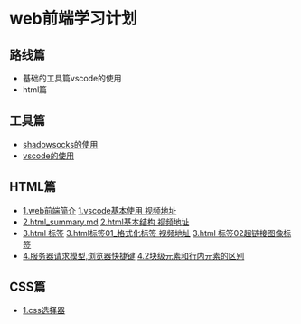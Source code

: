 # web前端学习计划

## 路线篇

* 基础的工具篇vscode的使用
* html篇


## 工具篇
* [shadowsocks的使用](tools/shadowsocks.md)
* [vscode的使用](tools/vscode.md)



 

 ## HTML篇

* [1.web前端简介](html/1.summar.md)  [1.vscode基本使用 视频地址](http://pan.baidu.com/s/1nvNjY9z)
* [2.html_summary.md](html/2.html_summary.md)  [2.html基本结构  视频地址](http://pan.baidu.com/s/1skGFTRv)
* [3.html 标签](html/3.html_tags.md)   [3.html标签01_格式化标签 视频地址](http://pan.baidu.com/s/1pLfg6JD)   [3.html 标签02超链接图像标签](http://pan.baidu.com/s/1c1Q9SmG)
* [4.服务器请求模型,浏览器快捷键](http://pan.baidu.com/s/1i5Fk9F3)  [4.2块级元素和行内元素的区别](http://pan.baidu.com/s/1dEFc5kH)


## CSS篇
* [1.css选择器](css/1.css选择器.md)
